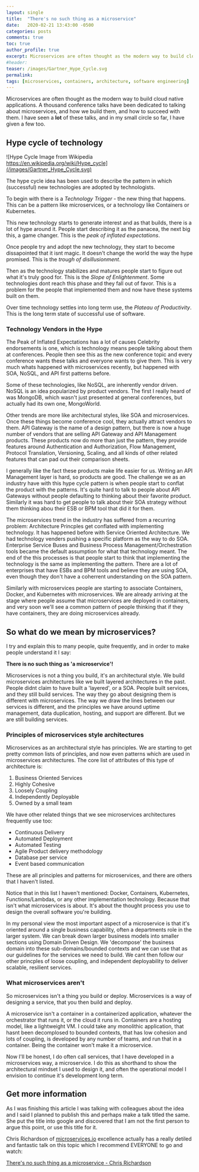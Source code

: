 ```yaml
---
layout: single
title:  "There's no such thing as a microservice"
date:   2020-02-21 13:43:00 -0500
categories: posts
comments: true
toc: true
author_profile: true
excerpt: Microservices are often thought as the modern way to build cloud native applications, so are containers. The question addressed here is whether microservices means containers, or containers means microservices. 
#header:
teaser: /images/Gartner_Hype_Cycle.svg
permalink: 
tags: [microservices, containers, architecture, software engineering]
---
```


Microservices are often thought as the modern way to build cloud native applications.
A thousand conference talks have been dedicated to talking about microservices, and how we build them, and how to succeed with them.
I have seen a **lot** of these talks, and in my small circle so far, I have given a few too.

## Hype cycle of technology

![Hype Cycle Image from Wikipedia https://en.wikipedia.org/wiki/Hype_cycle](/images/Gartner_Hype_Cycle.svg)

The hype cycle idea has been used to describe the pattern in which (successful) new technologies are adopted by technologists.

To begin with there is a *Technology Trigger* - the new thing that happens. This can be a pattern like microservices, or a technology like Containers or Kubernetes.

This new technology starts to generate interest and as that builds, there is a lot of hype around it. People start describing it as the panacea, the next big this, a game changer. This is the *peak of inflated expectations*.

Once people try and adopt the new technology, they start to become dissapointed that it isnt magic. It doesn't change the world the way the hype promised. This is the *trough of disillusionment*.

Then as the technology stabilizes and matures people start to figure out what it's truly good for.
This is the *Slope of Enlightenment*.
Some technologies dont reach this phase and they fall out of favor.
This is a problem for the people that implemented them and now have these systems built on them.

Over time technology settles into long term use, the *Plateau of Productivity*. This is the long term state of successful use of software.

### Technology Vendors in the Hype

The Peak of Inflated Expectations has a lot of causes
Celebrity endorsements is one, which is technology means people talking about them at conferences. People then see this as the new conference topic and every conference wants these talks and everyone wants to give them. 
This is very much whats happened with microservices recently, but happened with SOA, NoSQL, and API first patterns before.

Some of these technologies, like NoSQL, are inherently vendor driven.
NoSQL is an idea popularized by product vendors.
The first I really heard of was MongoDB, which wasn't just presented at general conferences, but actually had its own one, MongoWorld.

Other trends are more like architectural styles, like SOA and microservices.
Once these things become conference cool, they actually attract vendors to them.
API Gateway is the name of a design pattern, but there is now a huge number of vendors that are selling API Gateway and API Management products.
These products now do more than just the pattern, they provide features around Authentication and Authorization, Flow Management, Protocol Translation, Versioning, Scaling, and all kinds of other related features that can pad out their comparison sheets.

I generally like the fact these products make life easier for us.
Writing an API Management layer is hard, so products are good.
The challenge we as an industry have with this hype cycle pattern is when people start to conflat the product with the patterns.
It's quite hard to talk to people about API Gateways without people defaulting to thinking about their favorite product.
Similarly it was hard to get people to talk about their SOA strategy without them thinking abou their ESB or BPM tool that did it for them.

The microservices trend in the industry has suffered from a recurring problem: Architecture Princples get conflated with implementing technology.
It has happened before with Service Oriented Architecture. We had technology venders pushing a specific platform as the way to do SOA. Enterprise Service Buses and Business Process Management/Orchestration tools became the default assumption for what that technology meant.
The end of the this processes is that people start to think that implementing the technology is the same as implementing the pattern. There are a lot of enterprises that have ESBs and BPM tools and believe they are using SOA, even though they don't have a coherrent understanding on the SOA pattern.

Similarly with microservices people are starting to associate Containers, Docker, and Kubernetes with microservices. We are already arriving at the stage where people assume that microservices are deployed in containers, and very soon we'll see a common pattern of people thinking that if they have containers, they are doing microservices already.

## So what do we mean by microservices?

I try and explain this to many people, quite frequently, and in order to make people understand it I say:

**There is no such thing as 'a microservice'!**

Microservices is not a thing you build, it's an architectural style.
We build microservices architectures like we built layered architectures in the past.
People didnt claim to have built a 'layered', or a SOA.
People built services, and they still build services.
The way they go about designing them is different with microservices. The way we draw the lines between our services is different, and the principles we have around uptime management, data duplication, hosting, and support are different. But we are still building services.

### Principles of microservices style architectures

Microservices as an architectural style has principles. We are starting to get pretty common lists of principles, and now even patterns which are used in microservices architectures. The core list of attributes of this type of architecture is:

1. Business Oriented Services
2. Highly Cohesive
3. Loosely Coupling
4. Independently Deployable
5. Owned by a small team
  
We have other related things that we see microservices architectures frequently use too:

- Continuous Delivery
- Automated Deployment
- Automated Testing
- Agile Product delivery methodology
- Database per service
- Event based communication

These are all principles and patterns for microservices, and there are others that I haven't listed.

Notice that in this list I haven't mentioned: Docker, Containers, Kubernetes, Functions/Lambdas, or any other implementation technology.
Because that isn't what microservices is about.
It's about the thought process you use to design the overall software you're building.

In my personal view the most important aspect of a microservice is that it's oriented around a single business capability, often a departments role in the larger system.
We can break down larger business models into smaller sections using Domain Driven Design.
We 'decompose' the business domain into these sub-domains/bounded contexts and we can use that as our guidelines for the services we need to build.
We cant then follow our other princples of loose coupling, and independent deployability to deliver scalable, resilient services.

### What microservices aren't

So microservices isn't a thing you build or deploy.
Microservices is a way of designing a service, that you then build and deploy.

A microservice isn't a container in a containerized application, whatever the orchestrator that runs it, or the cloud it runs in. Containers are a hosting model, like a lightweight VM. I could take any monolithic application, that hasnt been decomplosed to bounded contexts, that has low cohesion and lots of coupling, is developed by any number of teams, and run that in a container. Being the container won't make it a microservice.

Now I'll be honest, I do often call services, that I have developed in a microservices way, a microservice. I do this as shorthand to show the architectural mindset I used to design it, and often the operational model I envision to continue it's development long term.

## Get more information

As I was finishing this article I was talking with colleagues about the idea and I said I planned to publish this and perhaps make a talk titled the same. She put the title into google and discovered that I am not the first person to argue this point, or use this title for it. 

Chris Richardson of [microservices.io](https://microservices.io) excellence actually has a really detiled and fantastic talk on this topic which I recommend EVERYONE to go and watch:

[There's no such thing as a microservice - Chris Richardson](https://www.youtube.com/watch?v=sL320gRD2dU)
